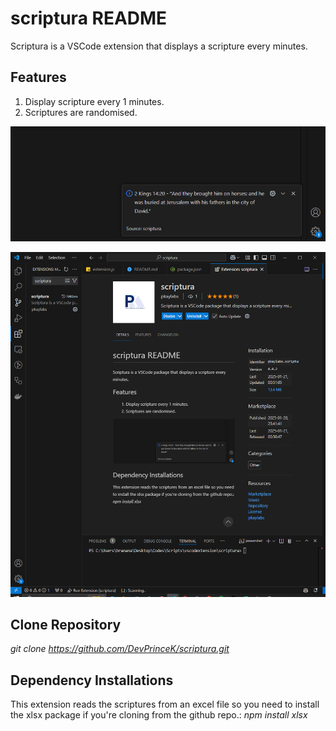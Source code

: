 # scriptura README
Scriptura is a VSCode extension that displays a scripture every minutes.

## Features
1. Display scripture every 1 minutes.
2. Scriptures are randomised.

![alt text](assets/images/screenshot1.png)

![alt text](assets/images/screenshot2.png)

## Clone Repository
_git clone https://github.com/DevPrinceK/scriptura.git_

## Dependency Installations
This extension reads the scriptures from an excel file so you need to install the xlsx package if you're cloning from the github repo.: _npm install xlsx_